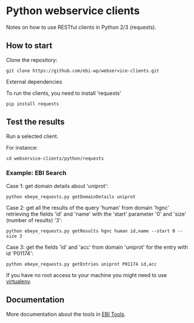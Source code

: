 # Python webservice clients

Notes on how to use RESTful clients in Python 2/3 (requests).

## How to start

Clone the repository:

```git clone https://github.com/ebi-wp/webservice-clients.git```


External dependencies

To run the clients, you need to install 'requests'

```pip install requests```


## Test the results

Run a selected client.

For instance:

```cd webservice-clients/python/requests```

### Example: EBI Search

Case 1: get domain details about 'uniprot':

```python ebeye_requests.py getDomainDetails uniprot```

Case 2: get all the results of the query 'human' from domain 'hgnc' retrieving the fields 'id' and 'name' with the 'start' parameter '0' and 'size' (number of results) '3':

```python ebeye_requests.py getResults hgnc human id,name --start 0 --size 3```

Case 3: get the fields 'id' and 'acc' from domain 'uniprot' for the entry with id 'P01174':

```python ebeye_requests.py getEntries uniprot P01174 id,acc```

If you have no root access to your machine you might need to use [virtualenv](http://docs.python-guide.org/en/latest/dev/virtualenvs/).


## Documentation

More documentation about the tools in [EBI Tools](https://www.ebi.ac.uk/seqdb/confluence/display/WEBSERVICES/EMBL-EBI+Web+Services).
